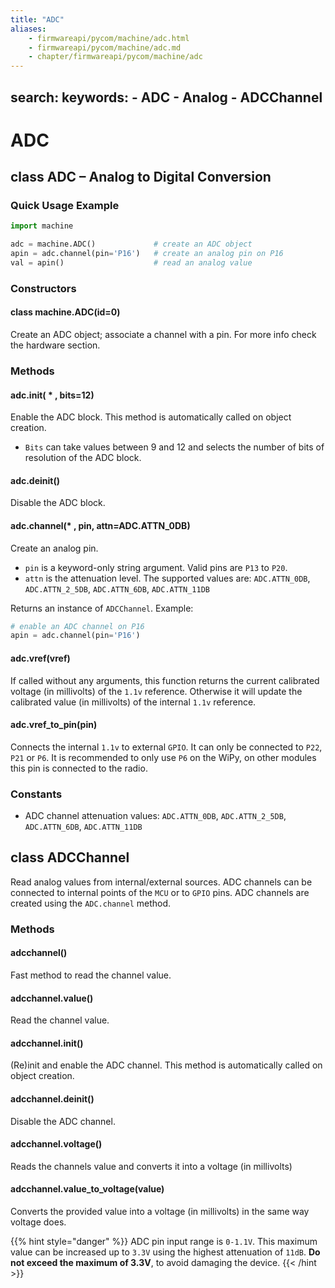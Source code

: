 ```yaml
---
title: "ADC"
aliases:
    - firmwareapi/pycom/machine/adc.html
    - firmwareapi/pycom/machine/adc.md
    - chapter/firmwareapi/pycom/machine/adc
---
```

search:
  keywords:
    - ADC
    - Analog
    - ADCChannel
---

# ADC

## class ADC – Analog to Digital Conversion

### Quick Usage Example

```python
import machine

adc = machine.ADC()             # create an ADC object
apin = adc.channel(pin='P16')   # create an analog pin on P16
val = apin()                    # read an analog value
```

### Constructors

#### class machine.ADC(id=0)

Create an ADC object; associate a channel with a pin. For more info check the hardware section.

### Methods

#### adc.init( \* , bits=12)

Enable the ADC block. This method is automatically called on object creation.

* `Bits` can take values between 9 and 12 and selects the number of bits of resolution of the ADC block.

#### adc.deinit()

Disable the ADC block.

#### adc.channel(\* , pin, attn=ADC.ATTN\_0DB)

Create an analog pin.

* `pin` is a keyword-only string argument. Valid pins are `P13` to `P20`.
* `attn` is the attenuation level. The supported values are: `ADC.ATTN_0DB`, `ADC.ATTN_2_5DB`, `ADC.ATTN_6DB`, `ADC.ATTN_11DB`

Returns an instance of `ADCChannel`. Example:

```python
# enable an ADC channel on P16
apin = adc.channel(pin='P16')
```

#### adc.vref(vref)

If called without any arguments, this function returns the current calibrated voltage (in millivolts) of the `1.1v` reference. Otherwise it will update the calibrated value (in millivolts) of the internal `1.1v` reference.

#### adc.vref\_to\_pin(pin)

Connects the internal `1.1v` to external `GPIO`. It can only be connected to `P22`, `P21` or `P6`. It is recommended to only use `P6` on the WiPy, on other modules this pin is connected to the radio.

### Constants

* ADC channel attenuation values: `ADC.ATTN_0DB`, `ADC.ATTN_2_5DB`, `ADC.ATTN_6DB`, `ADC.ATTN_11DB`

## class ADCChannel

Read analog values from internal/external sources. ADC channels can be connected to internal points of the `MCU` or to `GPIO` pins. ADC channels are created using the `ADC.channel` method.

### Methods

#### adcchannel()

Fast method to read the channel value.

#### adcchannel.value()

Read the channel value.

#### adcchannel.init()

(Re)init and enable the ADC channel. This method is automatically called on object creation.

#### adcchannel.deinit()

Disable the ADC channel.

#### adcchannel.voltage()

Reads the channels value and converts it into a voltage (in millivolts)

#### adcchannel.value\_to\_voltage(value)

Converts the provided value into a voltage (in millivolts) in the same way voltage does.

{{% hint style="danger" %}}
ADC pin input range is `0-1.1V`. This maximum value can be increased up to `3.3V` using the highest attenuation of `11dB`. **Do not exceed the maximum of 3.3V**, to avoid damaging the device.
{{< /hint >}}

